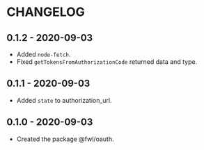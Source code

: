 # CHANGELOG

## 0.1.2 - 2020-09-03

- Added `node-fetch`.
- Fixed `getTokensFromAuthorizationCode` returned data and type.

## 0.1.1 - 2020-09-03

- Added `state` to authorization_url.

## 0.1.0 - 2020-09-03

- Created the package @fwl/oauth.
